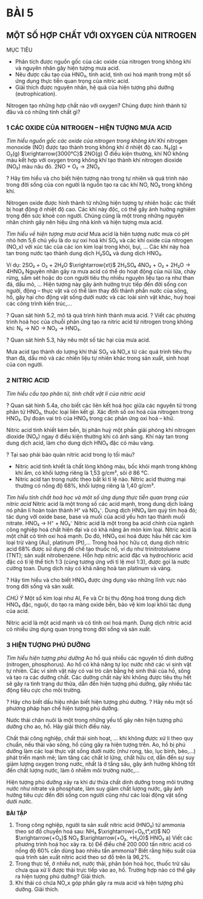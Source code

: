 # BÀI 5

## MỘT SỐ HỢP CHẤT VỚI OXYGEN CỦA NITROGEN

MỤC TIÊU
- Phân tích được nguồn gốc của các oxide của nitrogen trong không khí và nguyên nhân gây hiện tượng mưa acid.
- Nêu được cấu tạo của HNO₃, tính acid, tính oxi hoá mạnh trong một số ứng dụng thực tiễn quan trọng của nitric acid.
- Giải thích được nguyên nhân, hệ quả của hiện tượng phú dưỡng (eutrophication).

Nitrogen tạo những hợp chất nào với oxygen? Chúng được hình thành từ đâu và có những tính chất gì?

### 1 CÁC OXIDE CỦA NITROGEN – HIỆN TƯỢNG MƯA ACID

*Tìm hiểu nguồn gốc các oxide của nitrogen trong không khí*
Khí nitrogen monoxide (NO) được tạo thành trong không khí ở nhiệt độ cao.
N₂(g) + O₂(g) $\xrightarrow{3000°C}$ 2NO(g)
Ở điều kiện thường, khí NO không màu kết hợp với oxygen trong không khí tạo thành khí nitrogen dioxide (NO₂) màu nâu đỏ.
2NO + O₂ → 2NO₂

? Hãy tìm hiểu và cho biết hiện tượng nào trong tự nhiên và quá trình nào trong đời sống của con người là nguồn tạo ra các khí NO, NO₂ trong không khí.

Nitrogen oxide được hình thành từ những hiện tượng tự nhiên hoặc các thiết bị hoạt động ở nhiệt độ cao. Các khí này độc, có thể gây ảnh hưởng nghiêm trọng đến sức khoẻ con người. Chúng cũng là một trong những nguyên nhân chính gây nên hiệu ứng nhà kính và hiện tượng mưa acid.

*Tìm hiểu về hiện tượng mưa acid*
Mưa acid là hiện tượng nước mưa có pH nhỏ hơn 5,6 chủ yếu là do sự oxi hoá khí SO₂ và các khí oxide của nitrogen (NO_x) với xúc tác của các ion kim loại trong khói, bụi, ... Các khí này hoà tan trong nước tạo thành dung dịch H₂SO₄ và dung dịch HNO₃.

Ví dụ: 2SO₂ + O₂ + 2H₂O $\xrightarrow{xt}$ 2H₂SO₄
       4NO₂ + O₂ + 2H₂O → 4HNO₃
Nguyên nhân gây ra mưa acid có thể do hoạt động của núi lửa, cháy rừng, sấm sét hoặc do con người tiêu thụ nhiều nguyên liệu tạo ra như than đá, dầu mỏ, ... Hiện tượng này gây ảnh hưởng trực tiếp đến đời sống con người, động – thực vật và có thể làm thay đổi thành phần nước của sông, hồ, gây hại cho động vật sống dưới nước và các loài sinh vật khác, huỷ hoại các công trình kiến trúc,...

? Quan sát hình 5.2, mô tả quá trình hình thành mưa acid.
? Viết các phương trình hoá học của chuỗi phản ứng tạo ra nitric acid từ nitrogen trong không khí:
N₂ → NO → NO₂ → HNO₃.

? Quan sát hình 5.3, hãy nêu một số tác hại của mưa acid.

Mưa acid tạo thành do lượng khí thải SO₂ và NO_x từ các quá trình tiêu thụ than đá, dầu mỏ và các nhiên liệu tự nhiên khác trong sản xuất, sinh hoạt của con người.

### 2 NITRIC ACID

*Tìm hiểu cấu tạo phân tử, tính chất vật lí của nitric acid*

? Quan sát hình 5.4a, cho biết các liên kết hoá học giữa các nguyên tử trong phân tử HNO₃, thuộc loại liên kết gì. Xác định số oxi hoá của nitrogen trong HNO₃. Dự đoán vai trò của HNO₃ trong các phản ứng oxi hoá – khử.

Nitric acid tinh khiết kém bền, bị phân huỷ một phần giải phóng khí nitrogen dioxide (NO₂) ngay ở điều kiện thường khi có ánh sáng. Khí này tan trong dung dịch acid, làm cho dung dịch HNO₃ đặc có màu vàng.

? Tại sao phải bảo quản nitric acid trong lọ tối màu?

- Nitric acid tinh khiết là chất lỏng không màu, bốc khói mạnh trong không khí ẩm, có khối lượng riêng là 1,53 g/cm³, sôi ở 86 °C.
- Nitric acid tan trong nước theo bất kì tỉ lệ nào. Nitric acid thương mại thường có nồng độ 68%, khối lượng riêng là 1,40 g/cm³.

*Tìm hiểu tính chất hoá học và một số ứng dụng thực tiễn quan trọng của nitric acid*
Nitric acid là một trong số các acid mạnh, trong dung dịch loãng nó phân li hoàn toàn thành H⁺ và NO₃⁻. Dung dịch HNO₃ làm quỳ tím hoá đỏ; tác dụng với oxide base, base và muối của acid yếu hơn tạo thành muối nitrate.
HNO₃ → H⁺ + NO₃⁻
Nitric acid là một trong ba acid chính của ngành công nghiệp hoá chất hiện đại và có khả năng ăn mòn kim loại.
Nitric acid là một chất có tính oxi hoá mạnh. Do đó, HNO₃ oxi hoá được hầu hết các kim loại trừ vàng (Au), platinum (Pt),...
Trong hoá học hữu cơ, dung dịch nitric acid 68% được sử dụng để chế tạo thuốc nổ, ví dụ như trinitrotoluene (TNT); sản xuất nitrobenzene.
Hỗn hợp nitric acid đặc và hydrochloric acid đặc có tỉ lệ thể tích 1:3 (cùng tương ứng với tỉ lệ mol 1:3), được gọi là nước cường toan. Dung dịch này có khả năng hoà tan platinum và vàng.

? Hãy tìm hiểu và cho biết HNO₃ được ứng dụng vào những lĩnh vực nào trong đời sống và sản xuất.

*CHÚ Ý*
Một số kim loại như Al, Fe và Cr bị thụ động hoá trong dung dịch HNO₃ đặc, nguội, do tạo ra màng oxide bền, bảo vệ kim loại khỏi tác dụng của acid.

Nitric acid là một acid mạnh và có tính oxi hoá mạnh. Dung dịch nitric acid có nhiều ứng dụng quan trọng trong đời sống và sản xuất.

### 3 HIỆN TƯỢNG PHÚ DƯỠNG

*Tìm hiểu hiện tượng phú dưỡng*
Ao hồ quá nhiều các nguyên tố dinh dưỡng (nitrogen, phosphorus).
Ao hồ có khả năng tự lọc nước nhờ các vi sinh vật tự nhiên. Các vi sinh vật này có vai trò cân bằng hệ sinh thái của hồ, sông và tạo ra các dưỡng chất. Các dưỡng chất này khi không được tiêu thụ hết sẽ gây ra tình trạng dư thừa, dẫn đến hiện tượng phú dưỡng, gây nhiều tác động tiêu cực cho môi trường.

? Hãy cho biết dấu hiệu nhận biết hiện tượng phú dưỡng.
? Hãy nêu một số phương pháp hạn chế hiện tượng phú dưỡng.

Nước thải chăn nuôi là một trong những yếu tố gây nên hiện tượng phú dưỡng cho ao, hồ. Hãy giải thích điều này.

Chất thải công nghiệp, chất thải sinh hoạt, ... khi không được xử lí theo quy chuẩn, nếu thải vào sông, hồ cũng gây ra hiện tượng trên.
Ao, hồ bị phú dưỡng làm các loại thực vật sống dưới nước (như rong, tảo, lục bình, bèo,...) phát triển mạnh mẽ; làm tăng các chất lơ lửng, chất hữu cơ, dẫn đến sự suy giảm lượng oxygen trong nước, nhất là ở tầng sâu, gây ảnh hưởng không tốt đến chất lượng nước, làm ô nhiễm môi trường nước,...

Hiện tượng phú dưỡng xảy ra khi dư thừa chất dinh dưỡng trong môi trường nước như nitrate và phosphate, làm suy giảm chất lượng nước, gây ảnh hưởng tiêu cực đến đời sống con người cũng như các loài động vật sống dưới nước.

**BÀI TẬP**

1. Trong công nghiệp, người ta sản xuất nitric acid (HNO₃) từ ammonia theo sơ đồ chuyển hoá sau:
   NH₃ $\xrightarrow{+O₂,t°,xt}$ NO $\xrightarrow{+O₂}$ NO₂ $\xrightarrow{+O₂, +H₂O}$ HNO₃
   a) Viết các phương trình hoá học xảy ra.
   b) Để điều chế 200 000 tấn nitric acid có nồng độ 60% cần dùng bao nhiêu tấn ammonia? Biết rằng hiệu suất của quá trình sản xuất nitric acid theo sơ đồ trên là 96,2%.
2. Trong thực tế, ở nhiều nơi, nước thải, phân bón hoá học, thuốc trừ sâu chưa qua xử lí được thải trực tiếp vào ao, hồ. Trường hợp nào có thể gây ra hiện tượng phú dưỡng? Giải thích.
3. Khí thải có chứa NO_x góp phần gây ra mưa acid và hiện tượng phú dưỡng. Giải thích.

